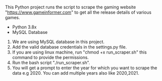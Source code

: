 <!-- DESCRIPTION -->

This Python project runs the script to scrape the gaming website "https://www.gameinformer.com" to get all the release details of various games.

<!-- REQUIREMENTS -->

- Python 3.8x
- MySQL Database

<!--HOW TO RUN THE SCRIPT -->

1. We are using MySQL database in this project.
2. Add the valid database credentials in the settings.py file.
3. If you are using linux machine, run "chmod +x run_scraper.sh" this command to provide the permissions.
4. Run the bash script "./run_scraper.sh".
5. You will get a prompt to enter the year for which you want to scrape the data e.g 2020. You can add multiple years also like 2020,2021. 